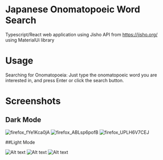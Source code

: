 # Japanese Onomatopoeic Word Search

Typescript/React web application using Jisho API from https://jisho.org/ using MaterialUi library

# Usage

 Searching for Onomatopoeia: Just type the onomatopoeic word you are interested in, and press Enter or click the search button.

# Screenshots
## Dark Mode
![firefox_fYe1Kca0jA](https://user-images.githubusercontent.com/17448534/277605397-f92a08d7-901c-47b9-83ce-76875a245519.jpg)
![firefox_ABLsp6pofB](https://user-images.githubusercontent.com/17448534/277605402-e4ed8767-a806-43bb-bd0e-9f37215b492d.jpg)
![firefox_UPLH6V7CEJ](https://user-images.githubusercontent.com/17448534/277605387-b75643dd-a687-47dc-b8b5-c58d56026d9d.jpg)

##Light Mode

![Alt text](https://user-images.githubusercontent.com/17448534/277605613-cf688916-6531-442b-ba4f-ceba8774e3b2.jpg)
![Alt text](https://user-images.githubusercontent.com/17448534/277605504-b73a19d0-f31b-49dd-af94-fb6f35954992.jpg)
![Alt text](https://user-images.githubusercontent.com/17448534/277605649-4b1357ac-b9eb-4ed8-87af-750f9cbc7e64.jpg)


